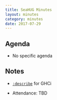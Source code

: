 ```yaml
---
title: SeaHUG Minutes
layout: minutes
category: minutes
date: 2017-07-29
---
```


## Agenda

* No specific agenda

## Notes

* [`:describe`][describe] for GHCi

* Attendance: TBD

[describe]: https://github.com/commercialhaskell/describe.git
